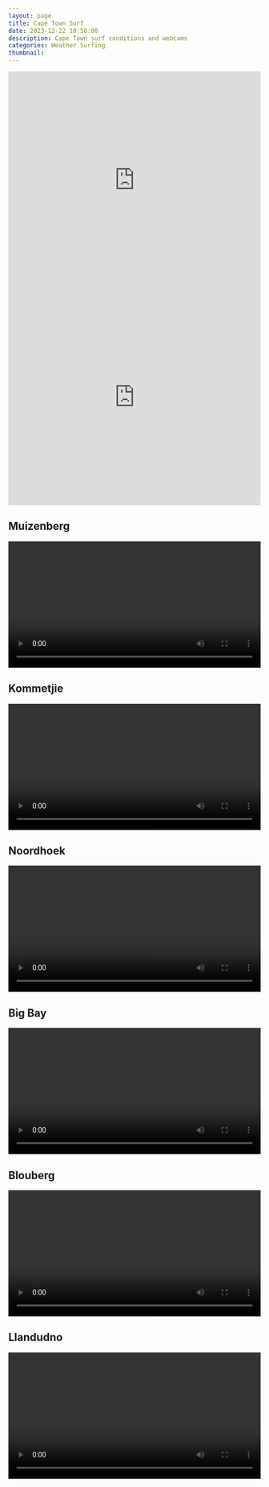 ```yaml
---
layout: page
title: Cape Town Surf
date: 2023-12-22 10:50:00
description: Cape Town surf conditions and webcams
categories: Weather Surfing
thumbnail: 
---
```


<div class="row justify-content-sm-center">
    <div class="col-sm-6 mt-3 mt-md-0">
        <iframe width="100%" height="433" src="https://embed.windy.com/embed2.html?lat=-34.064&lon=18.572&detailLat=-34.049&detailLon=18.481&width=380&height=433&zoom=9&level=surface&overlay=wind&product=ecmwf&menu=&message=true&marker=&calendar=now&pressure=&type=map&location=coordinates&detail=&metricWind=default&metricTemp=default&radarRange=-1" frameborder="0"></iframe>
    </div>
    <div class="col-sm-6 mt-3 mt-md-0">
        <iframe width="100%" height="433" src="https://embed.windy.com/embed2.html?lat=-34.064&lon=18.572&detailLat=-34.049&detailLon=18.481&width=380&height=433&zoom=9&level=surface&overlay=swell1&product=ecmwfWaves&menu=&message=true&marker=&calendar=now&pressure=&type=map&location=coordinates&detail=&metricWind=default&metricTemp=default&radarRange=-1" frameborder="0"></iframe>
    </div>
</div>  

## Muizenberg
<div class="row mt-3">
    <div class="col-sm mt-3 mt-md-0">
        <video width="100%" height="auto" controls preload="auto">
            <source src="https://live-sec.streamworks.co.za/oceaneye/oceaneye45.stream/playlist_dvr.m3u8" type="application/x-mpegURL">
        </video>
    </div>
</div>  

## Kommetjie
<div class="row mt-3">
    <div class="col-sm mt-3 mt-md-0">
        <video width="100%" height="auto" controls preload="auto">
            <source src="https://live-sec.streamworks.video/oceaneye/oceaneye49.stream/playlist.m3u8" type="application/x-mpegURL">
        </video>
    </div>
</div>  

## Noordhoek
<div class="row mt-3">
    <div class="col-sm mt-3 mt-md-0">
        <video width="100%" height="auto" controls preload="auto">
            <source src="https://live-sec.streamworks.video/oceaneye/oceaneye30.stream/playlist.m3u8" type="application/x-mpegURL">
        </video>
    </div>
</div>  

## Big Bay
<div class="row mt-3">
    <div class="col-sm mt-3 mt-md-0">
        <video width="100%" height="auto" controls preload="auto">
            <source src="https://live-sec.streamworks.video/oceaneye/oceaneye12.stream/playlist.m3u8" type="application/x-mpegURL">
        </video>
    </div>
</div>  

## Blouberg
<div class="row mt-3">
    <div class="col-sm mt-3 mt-md-0">
        <video width="100%" height="auto" controls preload="auto">
            <source src="https://live-sec.streamworks.video/oceaneye/oceaneye11.stream/playlist.m3u8" type="application/x-mpegURL">
        </video>
    </div>
</div>  

## Llandudno
<div class="row mt-3">
    <div class="col-sm mt-3 mt-md-0">
        <video width="100%" height="auto" controls preload="auto">
            <source src="https://cams.cdn-surfline.com/cdn-int/za-llandudno/playlist.m3u8" type="application/x-mpegURL">
        </video>
    </div>
</div>

